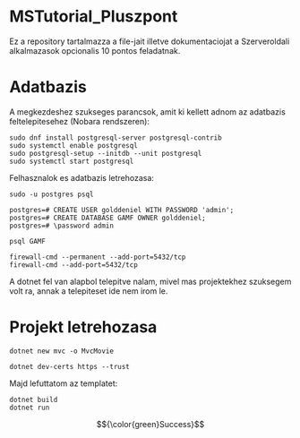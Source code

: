 # MSTutorial_Pluszpont

Ez a repository tartalmazza a file-jait illetve dokumentaciojat a Szerveroldali alkalmazasok opcionalis 10 pontos feladatnak.

# Adatbazis

A megkezdeshez szukseges parancsok, amit ki kellett adnom az adatbazis feltelepitesehez (Nobara rendszeren):

```
sudo dnf install postgresql-server postgresql-contrib
sudo systemctl enable postgresql
sudo postgresql-setup --initdb --unit postgresql
sudo systemctl start postgresql
```

Felhasznalok es adatbazis letrehozasa:
```
sudo -u postgres psql
```
```
postgres=# CREATE USER golddeniel WITH PASSWORD 'admin';
postgres=# CREATE DATABASE GAMF OWNER golddeniel;
postgres=# \password admin
```
```
psql GAMF

firewall-cmd --permanent --add-port=5432/tcp
firewall-cmd --add-port=5432/tcp

```

A dotnet fel van alapbol telepitve nalam, mivel mas projektekhez szuksegem volt ra, annak a telepiteset ide nem irom le.

# Projekt letrehozasa
```
dotnet new mvc -o MvcMovie
```
```
dotnet dev-certs https --trust
```
Majd lefuttatom az templatet:
```
dotnet build
dotnet run
```
$${\color{green}Success}$$

